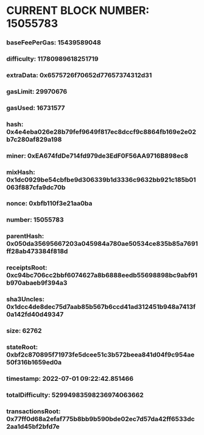 # CURRENT BLOCK NUMBER: 15055783

### baseFeePerGas: 15439589048
### difficulty: 11780989618251719
### extraData: 0x6575726f70652d77657374312d31
### gasLimit: 29970676
### gasUsed: 16731577
### hash: 0x4e4eba026e28b79fef9649f817ec8dccf9c8864fb169e2e02b7c280af829a198
### miner: 0xEA674fdDe714fd979de3EdF0F56AA9716B898ec8
### mixHash: 0x1dc0929be54cbfbe9d306339b1d3336c9632bb921c185b01063f887cfa9dc70b
### nonce: 0xbfb110f3e21aa0ba
### number: 15055783
### parentHash: 0x050da35695667203a045984a780ae50534ce835b85a7691ff28ab473384f818d
### receiptsRoot: 0xc94bc706cc2bbf6074627a8b6888eedb55698898bc9abf91b970abaeb9f394a3
### sha3Uncles: 0x1dcc4de8dec75d7aab85b567b6ccd41ad312451b948a7413f0a142fd40d49347
### size: 62762
### stateRoot: 0xbf2c870895f71973fe5dcee51c3b572beea841d04f9c954ae50f316b1659ed0a
### timestamp: 2022-07-01 09:22:42.851466
### totalDifficulty: 52994983598236974063662
### transactionsRoot: 0x77ff0d68a2efaf775b8bb9b590bde02ec7d57da42ff6533dc2aa1d45bf2bfd7e

